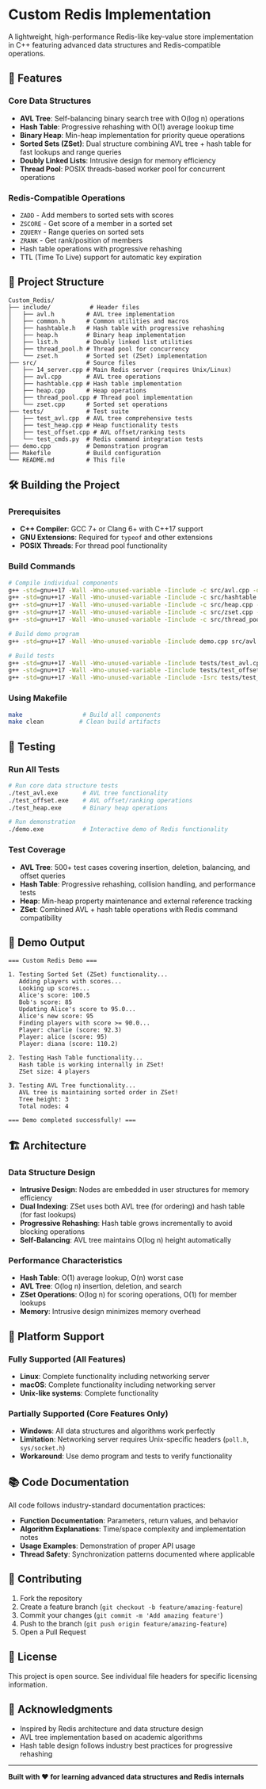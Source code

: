 # Custom Redis Implementation

A lightweight, high-performance Redis-like key-value store implementation in C++ featuring advanced data structures and Redis-compatible operations.

## 🚀 Features

### Core Data Structures
- **AVL Tree**: Self-balancing binary search tree with O(log n) operations
- **Hash Table**: Progressive rehashing with O(1) average lookup time
- **Binary Heap**: Min-heap implementation for priority queue operations
- **Sorted Sets (ZSet)**: Dual structure combining AVL tree + hash table for fast lookups and range queries
- **Doubly Linked Lists**: Intrusive design for memory efficiency
- **Thread Pool**: POSIX threads-based worker pool for concurrent operations

### Redis-Compatible Operations
- `ZADD` - Add members to sorted sets with scores
- `ZSCORE` - Get score of a member in a sorted set
- `ZQUERY` - Range queries on sorted sets
- `ZRANK` - Get rank/position of members
- Hash table operations with progressive rehashing
- TTL (Time To Live) support for automatic key expiration

## 📁 Project Structure

```
Custom_Redis/
├── include/           # Header files
│   ├── avl.h         # AVL tree implementation
│   ├── common.h      # Common utilities and macros
│   ├── hashtable.h   # Hash table with progressive rehashing
│   ├── heap.h        # Binary heap implementation
│   ├── list.h        # Doubly linked list utilities
│   ├── thread_pool.h # Thread pool for concurrency
│   └── zset.h        # Sorted set (ZSet) implementation
├── src/              # Source files
│   ├── 14_server.cpp # Main Redis server (requires Unix/Linux)
│   ├── avl.cpp       # AVL tree operations
│   ├── hashtable.cpp # Hash table implementation
│   ├── heap.cpp      # Heap operations
│   ├── thread_pool.cpp # Thread pool implementation
│   └── zset.cpp      # Sorted set operations
├── tests/            # Test suite
│   ├── test_avl.cpp  # AVL tree comprehensive tests
│   ├── test_heap.cpp # Heap functionality tests
│   ├── test_offset.cpp # AVL offset/ranking tests
│   └── test_cmds.py  # Redis command integration tests
├── demo.cpp          # Demonstration program
├── Makefile          # Build configuration
└── README.md         # This file
```

## 🛠️ Building the Project

### Prerequisites
- **C++ Compiler**: GCC 7+ or Clang 6+ with C++17 support
- **GNU Extensions**: Required for `typeof` and other extensions
- **POSIX Threads**: For thread pool functionality

### Build Commands

```bash
# Compile individual components
g++ -std=gnu++17 -Wall -Wno-unused-variable -Iinclude -c src/avl.cpp -o src/avl.o
g++ -std=gnu++17 -Wall -Wno-unused-variable -Iinclude -c src/hashtable.cpp -o src/hashtable.o
g++ -std=gnu++17 -Wall -Wno-unused-variable -Iinclude -c src/heap.cpp -o src/heap.o
g++ -std=gnu++17 -Wall -Wno-unused-variable -Iinclude -c src/zset.cpp -o src/zset.o
g++ -std=gnu++17 -Wall -Wno-unused-variable -Iinclude -c src/thread_pool.cpp -o src/thread_pool.o

# Build demo program
g++ -std=gnu++17 -Wall -Wno-unused-variable -Iinclude demo.cpp src/avl.o src/hashtable.o src/zset.o -o demo.exe

# Build tests
g++ -std=gnu++17 -Wall -Wno-unused-variable -Iinclude tests/test_avl.cpp src/avl.o -o test_avl.exe
g++ -std=gnu++17 -Wall -Wno-unused-variable -Iinclude tests/test_offset.cpp src/avl.o -o test_offset.exe
g++ -std=gnu++17 -Wall -Wno-unused-variable -Iinclude -Isrc tests/test_heap.cpp -o test_heap.exe
```

### Using Makefile

```bash
make                 # Build all components
make clean          # Clean build artifacts
```

## 🧪 Testing

### Run All Tests

```bash
# Run core data structure tests
./test_avl.exe       # AVL tree functionality
./test_offset.exe    # AVL offset/ranking operations  
./test_heap.exe      # Binary heap operations

# Run demonstration
./demo.exe           # Interactive demo of Redis functionality
```

### Test Coverage
- **AVL Tree**: 500+ test cases covering insertion, deletion, balancing, and offset queries
- **Hash Table**: Progressive rehashing, collision handling, and performance tests
- **Heap**: Min-heap property maintenance and external reference tracking
- **ZSet**: Combined AVL + hash table operations with Redis command compatibility

## 🎯 Demo Output

```
=== Custom Redis Demo ===

1. Testing Sorted Set (ZSet) functionality...
   Adding players with scores...
   Looking up scores...
   Alice's score: 100.5
   Bob's score: 85
   Updating Alice's score to 95.0...
   Alice's new score: 95
   Finding players with score >= 90.0...
   Player: charlie (score: 92.3)
   Player: alice (score: 95)
   Player: diana (score: 110.2)

2. Testing Hash Table functionality...
   Hash table is working internally in ZSet!
   ZSet size: 4 players

3. Testing AVL Tree functionality...
   AVL tree is maintaining sorted order in ZSet!
   Tree height: 3
   Total nodes: 4

=== Demo completed successfully! ===
```

## 🏗️ Architecture

### Data Structure Design
- **Intrusive Design**: Nodes are embedded in user structures for memory efficiency
- **Dual Indexing**: ZSet uses both AVL tree (for ordering) and hash table (for fast lookups)
- **Progressive Rehashing**: Hash table grows incrementally to avoid blocking operations
- **Self-Balancing**: AVL tree maintains O(log n) height automatically

### Performance Characteristics
- **Hash Table**: O(1) average lookup, O(n) worst case
- **AVL Tree**: O(log n) insertion, deletion, and search
- **ZSet Operations**: O(log n) for scoring operations, O(1) for member lookups
- **Memory**: Intrusive design minimizes memory overhead

## 🔧 Platform Support

### Fully Supported (All Features)
- **Linux**: Complete functionality including networking server
- **macOS**: Complete functionality including networking server
- **Unix-like systems**: Complete functionality

### Partially Supported (Core Features Only)
- **Windows**: All data structures and algorithms work perfectly
- **Limitation**: Networking server requires Unix-specific headers (`poll.h`, `sys/socket.h`)
- **Workaround**: Use demo program and tests to verify functionality

## 📚 Code Documentation

All code follows industry-standard documentation practices:
- **Function Documentation**: Parameters, return values, and behavior
- **Algorithm Explanations**: Time/space complexity and implementation notes
- **Usage Examples**: Demonstration of proper API usage
- **Thread Safety**: Synchronization patterns documented where applicable

## 🤝 Contributing

1. Fork the repository
2. Create a feature branch (`git checkout -b feature/amazing-feature`)
3. Commit your changes (`git commit -m 'Add amazing feature'`)
4. Push to the branch (`git push origin feature/amazing-feature`)
5. Open a Pull Request

## 📄 License

This project is open source. See individual file headers for specific licensing information.

## 🙏 Acknowledgments

- Inspired by Redis architecture and data structure design
- AVL tree implementation based on academic algorithms
- Hash table design follows industry best practices for progressive rehashing

---

**Built with ❤️ for learning advanced data structures and Redis internals**
